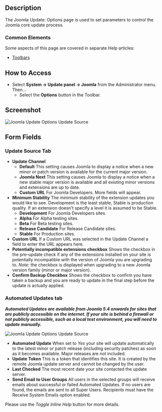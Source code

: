 <!-- Filename: Help4.x:Joomla_Update:_Options / Display title: Joomla Update: Options -->

## Description

The Joomla Update: Options page is used to set parameters to control the 
Joomla core update process.

### Common Elements

Some aspects of this page are covered in separate Help articles:

* [Toolbars](jdocmanual?article=help/common-elements/toolbars)

## How to Access

- Select **System → Update panel → Joomla** from the Administrator menu. Then...
  - Select the **Options** button in the Toolbar.

## Screenshot

![Joomla Update Options Update Source](../../../en/images/joomla-update/joomla-update-options.png)

## Form Fields

### Update Source Tab

- **Update Channel**
  - **Default** This setting causes Joomla to display a notice when a new 
  minor or patch version is available for the current major version. 
  - **Joomla Next** This setting causes Joomla to display a notice when a 
  new stable major version is available and all existing minor versions and
  extensions are up to date.
  - **Custom URL** For Joomla Developers. More fields will appear.
- **Minimum Stability** The minimum stability of the extension updates
  you would like to see. Development is the least stable, Stable is
  production quality. If an extension doesn't specify a level it is
  assumed to be Stable.
  - **Development** For Joomla Developers sites.
  - **Alpha** For Alpha testing sites.
  - **Beta** For Beta testing sites.
  - **Release Candidate** For Release Candidate sites.
  - **Stable** For Production sites.
- **Custom URL** If a Custom URL was selected in the Update Channel a field to enter the URL appears here.
- **Potentially incompatible extensions checkbox** Shows the checkbox in the 
  pre–update check if any of the extensions installed on your site is 
  potentially incompatible with the version of Joomla you are upgrading to. 
  *Note:* the checkbox is displayed when upgrading to a new Joomla version 
  family (minor or major version).
- **Confirm Backup Checkbox** Shows the checkbox to confirm you have taken 
  a backup and you are ready to update in the final step before the update is 
  actually applied. 

### Automated Updates tab

***Automated Updates are available from Joomla 5.4 onwards for sites that are publicly accessible on the internet. If your site is behind a firewall or not publicly accessible, such as a local test environment, you will need to update manually.***

![Joomla Update Options Update Source](../../../en/images/joomla-update/joomla-update-options-automated-updates.png)

- **Automated Update** When set to *Yes* your site will update automatically to the latest minor or patch release (including security patches) as soon as it becomes available. Major releases are not included.
- **Update Token** This is a token that identifies this site. It is created by the remote Joomla update server and cannot be changed by the user.
- **Last Checked** The most recent date your site contacted the update server.
- **Send Email to User Groups** All users in the selected groups will receive emails about successful or failed Automated Updates. If no users are found, the emails are sent to all Super Users. Recipients must have the Receive System Emails option enabled.

Please use the *Toggle Inline Help* button for more details.
